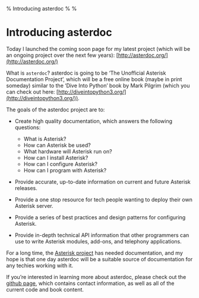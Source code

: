 % Introducing asterdoc
%
%

Introducing asterdoc
====================

Today I launched the coming soon page for my latest project (which will
be an ongoing project over the next few years):
[http://asterdoc.org/](http://asterdoc.org/)

What is `asterdoc`? asterdoc is going to be ‘The Unofficial Asterisk
Documentation Project’, which will be a free online book (maybe in print
someday) similar to the ‘Dive Into Python’ book by Mark Pilgrim (which
you can check out here:
[http://diveintopython3.org/](http://diveintopython3.org/)).

The goals of the asterdoc project are to:

-   Create high quality documentation, which answers the following
    questions:
    -   What is Asterisk?
    -   How can Asterisk be used?
    -   What hardware will Asterisk run on?
    -   How can I install Asterisk?
    -   How can I configure Asterisk?
    -   How can I program with Asterisk?

-   Provide accurate, up-to-date information on current and future
    Asterisk releases.
-   Provide a one stop resource for tech people wanting to deploy their
    own Asterisk server.
-   Provide a series of best practices and design patterns for
    configuring Asterisk.
-   Provide in-depth technical API information that other programmers
    can use to write Asterisk modules, add-ons, and telephony
    applications.

For a long time, the [Asterisk project](http://www.asterisk.org/) has
needed documentation, and my hope is that one day asterdoc will be a
suitable source of documentation for any techies working with it.

If you’re interested in learning more about asterdoc, please check out
the [github page](http://github.com/comradeb14ck/asterdoc), which
contains contact information, as well as all of the current code and
book content.
